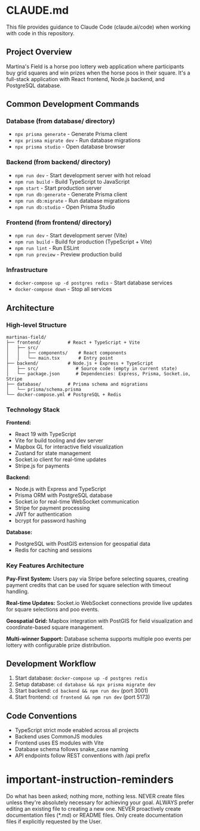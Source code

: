 # CLAUDE.md

This file provides guidance to Claude Code (claude.ai/code) when working with code in this repository.

## Project Overview

Martina's Field is a horse poo lottery web application where participants buy grid squares and win prizes when the horse poos in their square. It's a full-stack application with React frontend, Node.js backend, and PostgreSQL database.

## Common Development Commands

### Database (from database/ directory)
- `npx prisma generate` - Generate Prisma client
- `npx prisma migrate dev` - Run database migrations  
- `npx prisma studio` - Open database browser

### Backend (from backend/ directory)
- `npm run dev` - Start development server with hot reload
- `npm run build` - Build TypeScript to JavaScript
- `npm start` - Start production server
- `npm run db:generate` - Generate Prisma client
- `npm run db:migrate` - Run database migrations
- `npm run db:studio` - Open Prisma Studio

### Frontend (from frontend/ directory)
- `npm run dev` - Start development server (Vite)
- `npm run build` - Build for production (TypeScript + Vite)
- `npm run lint` - Run ESLint
- `npm run preview` - Preview production build

### Infrastructure
- `docker-compose up -d postgres redis` - Start database services
- `docker-compose down` - Stop all services

## Architecture

### High-level Structure
```
martinas-field/
├── frontend/          # React + TypeScript + Vite
│   ├── src/
│   │   ├── components/    # React components
│   │   └── main.tsx       # Entry point
├── backend/           # Node.js + Express + TypeScript
│   ├── src/              # Source code (empty in current state)
│   └── package.json      # Dependencies: Express, Prisma, Socket.io, Stripe
├── database/          # Prisma schema and migrations  
│   └── prisma/schema.prisma
└── docker-compose.yml # PostgreSQL + Redis
```

### Technology Stack

**Frontend:**
- React 19 with TypeScript
- Vite for build tooling and dev server
- Mapbox GL for interactive field visualization
- Zustand for state management
- Socket.io client for real-time updates
- Stripe.js for payments

**Backend:**
- Node.js with Express and TypeScript
- Prisma ORM with PostgreSQL database
- Socket.io for real-time WebSocket communication
- Stripe for payment processing
- JWT for authentication
- bcrypt for password hashing

**Database:**
- PostgreSQL with PostGIS extension for geospatial data
- Redis for caching and sessions

### Key Features Architecture

**Pay-First System:** Users pay via Stripe before selecting squares, creating payment credits that can be used for square selection with timeout handling.

**Real-time Updates:** Socket.io WebSocket connections provide live updates for square selections and poo events.

**Geospatial Grid:** Mapbox integration with PostGIS for field visualization and coordinate-based square management.

**Multi-winner Support:** Database schema supports multiple poo events per lottery with configurable prize distribution.

## Development Workflow

1. Start database: `docker-compose up -d postgres redis`
2. Setup database: `cd database && npx prisma migrate dev`
3. Start backend: `cd backend && npm run dev` (port 3001)
4. Start frontend: `cd frontend && npm run dev` (port 5173)

## Code Conventions

- TypeScript strict mode enabled across all projects
- Backend uses CommonJS modules
- Frontend uses ES modules with Vite
- Database schema follows snake_case naming
- API endpoints follow REST conventions with /api prefix

# important-instruction-reminders
Do what has been asked; nothing more, nothing less.
NEVER create files unless they're absolutely necessary for achieving your goal.
ALWAYS prefer editing an existing file to creating a new one.
NEVER proactively create documentation files (*.md) or README files. Only create documentation files if explicitly requested by the User.